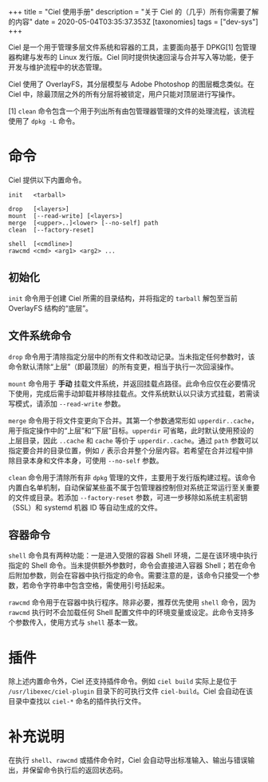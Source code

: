 +++
title = "Ciel 使用手册"
description = "关于 Ciel 的（几乎）所有你需要了解的内容"
date = 2020-05-04T03:35:37.353Z
[taxonomies]
tags = ["dev-sys"]
+++

Ciel 是一个用于管理多层文件系统和容器的工具，主要面向基于 DPKG[1] 包管理器构建与发布的 Linux 发行版。Ciel 同时提供快速回滚与合并写入等功能，便于开发与维护流程中的状态管理。

Ciel 使用了 OverlayFS，其分层模型与 Adobe Photoshop 的图层概念类似。在 Ciel 中，除最顶层之外的所有分层将被锁定，用户只能对顶层进行写操作。

[1]  `clean` 命令包含一个用于列出所有由包管理器管理的文件的处理流程，该流程使用了 `dpkg -L` 命令。

# 命令

Ciel 提供以下内置命令。

    init   <tarball>

    drop   [<layers>]
    mount  [--read-write] [<layers>]
    merge  [<upper>..]<lower> [--no-self] path
    clean  [--factory-reset]

    shell  [<cmdline>]
    rawcmd <cmd> <arg1> <arg2> ...

## 初始化

`init` 命令用于创建 Ciel 所需的目录结构，并将指定的 `tarball` 解包至当前 OverlayFS 结构的“底层”。

## 文件系统命令

`drop` 命令用于清除指定分层中的所有文件和改动记录。当未指定任何参数时，该命令默认清除“上层”（即最顶层）的所有变更，相当于执行一次回滚操作。 

`mount` 命令用于 **手动** 挂载文件系统，并返回挂载点路径。此命令应仅在必要情况下使用，完成后需手动卸载并移除挂载点。文件系统默认以只读方式挂载，若需读写模式，请添加 `--read-write` 参数。

`merge` 命令用于将文件变更向下合并。其第一个参数通常形如 `upperdir..cache`，用于指定操作中的“上层”和“下层”目标。`upperdir` 可省略，此时默认使用预设的上层目录，因此 `..cache` 和 `cache` 等价于 `upperdir..cache`。通过 `path` 参数可以指定要合并的目录位置，例如 `/` 表示合并整个分层内容。若希望在合并过程中排除目录本身和文件本身，可使用 `--no-self` 参数。 

`clean` 命令用于清除所有非 `dpkg` 管理的文件，主要用于发行版构建过程。该命令内置白名单机制，自动保留某些虽不属于包管理器控制但对系统正常运行至关重要的文件或目录。若添加 `--factory-reset` 参数，可进一步移除如系统主机密钥（SSL）和 systemd 机器 ID 等自动生成的文件。

## 容器命令

`shell` 命令具有两种功能：一是进入受限的容器 Shell 环境，二是在该环境中执行指定的 Shell 命令。当未提供额外参数时，命令会直接进入容器 Shell；若在命令后附加参数，则会在容器中执行指定的命令。需要注意的是，该命令只接受一个参数，若命令字符串中包含空格，需使用引号括起来。  

`rawcmd` 命令用于在容器中执行程序。除非必要，推荐优先使用 `shell` 命令，因为 `rawcmd` 执行时不会加载任何 Shell 配置文件中的环境变量或设定。此命令支持多个参数传入，使用方式与 `shell` 基本一致。

# 插件
除上述内置命令外，Ciel 还支持插件命令。例如 `ciel build` 实际上是位于 `/usr/libexec/ciel-plugin` 目录下的可执行文件 `ciel-build`。Ciel 会自动在该目录中查找以 `ciel-*` 命名的插件执行文件。

# 补充说明

在执行 `shell`、`rawcmd` 或插件命令时，Ciel 会自动导出标准输入、输出与错误输出，并保留命令执行后的返回状态码。
